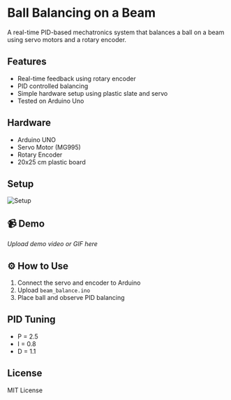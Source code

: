 # Ball Balancing on a Beam 

A real-time PID-based mechatronics system that balances a ball on a beam using servo motors and a rotary encoder.

##  Features
- Real-time feedback using rotary encoder
- PID controlled balancing
- Simple hardware setup using plastic slate and servo
- Tested on Arduino Uno

##  Hardware
- Arduino UNO
- Servo Motor (MG995)
- Rotary Encoder
- 20x25 cm plastic board

##  Setup
![Setup](images/setup.jpg)

## 📹 Demo
*Upload demo video or GIF here*

## ⚙️ How to Use
1. Connect the servo and encoder to Arduino
2. Upload `beam_balance.ino`
3. Place ball and observe PID balancing

##  PID Tuning
- P = 2.5
- I = 0.8
- D = 1.1

## License
MIT License
